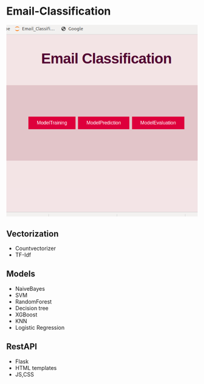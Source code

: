 # Email-Classification

![](https://raw.githubusercontent.com/Pooja-AI/Email-Classification/master/images/Screenshot%20from%202020-01-07%2011-52-02.png)



## Vectorization 
- Countvectorizer
- TF-Idf
## Models
- NaiveBayes
- SVM
- RandomForest
- Decision tree
- XGBoost
- KNN
- Logistic Regression

## RestAPI
- Flask
- HTML templates
- JS,CSS 
